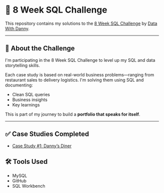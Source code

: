# 🚀 8 Week SQL Challenge

This repository contains my solutions to the [8 Week SQL Challenge](https://8weeksqlchallenge.com/) by [Data With Danny](https://twitter.com/datawithdanny).

---

## 🎯 About the Challenge

I'm participating in the 8 Week SQL Challenge to level up my SQL and data storytelling skills.

Each case study is based on real-world business problems—ranging from restaurant sales to delivery logistics. I'm solving them using SQL and documenting:
- Clean SQL queries
- Business insights
- Key learnings

This is part of my journey to build a **portfolio that speaks for itself**.

---
## ✅ Case Studies Completed

- [Case Study #1: Danny’s Diner](./Case%20Study%20%231%20-%20Danny’s%20Diner/)


## 🛠️ Tools Used

- MySQL
- GitHub
- SQL Workbench
